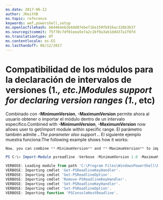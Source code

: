 ```yaml
---
ms.date: 2017-06-12
author: JKeithB
ms.topic: reference
keywords: wmf,powershell,setup
ms.openlocfilehash: b64464eb2b4dd87ebe716e159fb916ac328b3b37
ms.sourcegitcommit: 75f70c7df01eea5e7a2c16f9a3ab1dd437a1f8fd
ms.translationtype: HT
ms.contentlocale: es-ES
ms.lasthandoff: 06/12/2017
---
```

# <a name="modules-support-for-declaring-version-ranges-1-etc"></a><span data-ttu-id="c41bd-102">Compatibilidad de los módulos para la declaración de intervalos de versiones (1.*, etc.)</span><span class="sxs-lookup"><span data-stu-id="c41bd-102">Modules support for declaring version ranges (1.*, etc)</span></span>
<span data-ttu-id="c41bd-103">Combinado con **-MinimumVersion**, **-MaximumVersion** permite ahora al usuario obtener o importar el módulo dentro de un intervalo específico.</span><span class="sxs-lookup"><span data-stu-id="c41bd-103">Combined with **-MinimumVersion**, **-MaximumVersion** now allows user to get/import module within specific range.</span></span> <span data-ttu-id="c41bd-104">El parámetro también admite **.***.</span><span class="sxs-lookup"><span data-stu-id="c41bd-104">The parameter also support **.***.</span></span> <span data-ttu-id="c41bd-105">El siguiente ejemplo muestra funciona:</span><span class="sxs-lookup"><span data-stu-id="c41bd-105">The following example shows how it works:</span></span>

```PowerShell
Now, you can combine **-MinimumVersion** and **-MaximumVersion** to import module within specific range:

PS C:\> Import-Module psreadline -Verbose -MinimumVersion 1.0 -MaximumVersion 1.2.*

VERBOSE: Loading module from path 'C:\Program Files\WindowsPowerShell\Modules\psreadline\1.1\psreadline.psd1'.
VERBOSE: Importing cmdlet 'Get-PSReadlineKeyHandler'.
VERBOSE: Importing cmdlet 'Get-PSReadlineOption'.
VERBOSE: Importing cmdlet 'Remove-PSReadlineKeyHandler'.
VERBOSE: Importing cmdlet 'Set-PSReadlineKeyHandler'.
VERBOSE: Importing cmdlet 'Set-PSReadlineOption'.
VERBOSE: Importing function 'PSConsoleHostReadline'.
```

